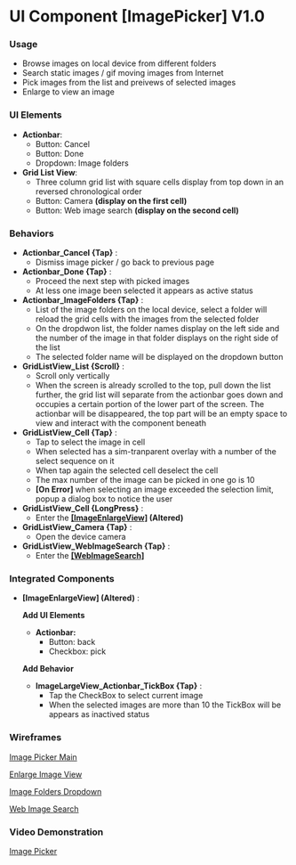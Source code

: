# UI Component [ImagePicker] V1.0
### Usage
- Browse images on local device from different folders
- Search static images / gif moving images from Internet
- Pick images from the list and preivews of selected images
- Enlarge to view an image

### UI Elements
- **Actionbar**:
  - Button: Cancel
  - Button: Done
  - Dropdown: Image folders
- **Grid List View**: 
  - Three column grid list with square cells display from top down in an reversed chronological order
  - Button: Camera **(display on the first cell)**
  - Button: Web image search **(display on the second cell)**

### Behaviors 
- **Actionbar_Cancel {Tap}** : 
  - Dismiss image picker / go back to previous page
- **Actionbar_Done {Tap}** : 
  - Proceed the next step with picked images
  - At less one image been selected it appears as active status
- **Actionbar_ImageFolders {Tap}** : 
  - List of the image folders on the local device, select a folder will reload the grid cells with the images from the selected folder
  - On the dropdwon list, the folder names display on the left side and the number of the image in that folder displays on the right side of the list 
  - The selected folder name will be displayed on the dropdown button
- **GridListView_List {Scroll}** : 
  - Scroll only vertically 
  - When the screen is already scrolled to the top, pull down the list further, the grid list will separate from the actionbar goes down and occupies a certain portion of the lower part of the screen. The actionbar will be disappeared, the top part will be an empty space to view and interact with the component beneath 
- **GridListView_Cell {Tap}** : 
  - Tap to select the image in cell 
  - When selected has a sim-tranparent overlay with a number of the select sequence on it
  - When tap again the selected cell deselect the cell
  - The max number of the image can be picked in one go is 10
  - **[On Error]** when selecting an image exceeded the selection limit, popup a dialog box to notice the user
- **GridListView_Cell {LongPress}** : 
  - Enter the **[[ImageEnlargeView]](https://hackmd.io/BwFgZgRgTAjAnFAtDCBjArIkA2HiHoAmiqAzHBMHAKaEAMMA7NUA) (Altered)**
- **GridListView_Camera {Tap}** : 
  - Open the device camera
- **GridListView_WebImageSearch {Tap}** : 
  - Enter the **[[WebImageSearch]](https://hackmd.io/OwUwhsCMBMAsCcBaAJgYwKxkbAZugDImOuiIvMPtAMzrLrUBsj0QA===)** 


### Integrated Components
- **[ImageEnlargeView] (Altered)** : 
  
  **Add UI Elements**
  - **Actionbar:**
    - Button: back
    - Checkbox: pick
  
  **Add Behavior**
  - **ImageLargeView_Actionbar_TickBox {Tap}** : 
    - Tap the CheckBox to select current image
    - When the selected images are more than 10 the TickBox will be appears as inactived status


### Wireframes
[Image Picker Main](https://www.jianguoyun.com/p/DdiTSAoQpqzHBhiO-zU)

[Enlarge Image View](https://www.jianguoyun.com/p/DS350rwQpqzHBhiP-zU)

[Image Folders Dropdown](https://www.jianguoyun.com/p/DcpFivUQpqzHBhiQ-zU)

[Web Image Search](https://www.jianguoyun.com/p/DZdVuLUQpqzHBhiJ-zU)

### Video Demonstration 
[Image Picker](https://www.jianguoyun.com/p/Dbwk8v8QpqzHBhiZhDY)
